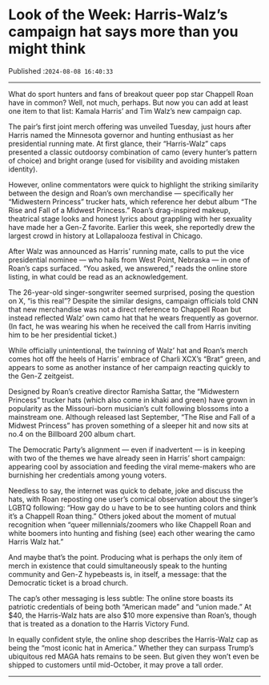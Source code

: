 # Look of the Week: Harris-Walz’s campaign hat says more than you might think

Published :`2024-08-08 16:40:33`

---

What do sport hunters and fans of breakout queer pop star Chappell Roan have in common? Well, not much, perhaps. But now you can add at least one item to that list: Kamala Harris’ and Tim Walz’s new campaign cap.

The pair’s first joint merch offering was unveiled Tuesday, just hours after Harris named the Minnesota governor and hunting enthusiast as her presidential running mate. At first glance, their “Harris-Walz” caps presented a classic outdoorsy combination of camo (every hunter’s pattern of choice) and bright orange (used for visibility and avoiding mistaken identity).

However, online commentators were quick to highlight the striking similarity between the design and Roan’s own merchandise — specifically her “Midwestern Princess” trucker hats, which reference her debut album “The Rise and Fall of a Midwest Princess.” Roan’s drag-inspired makeup, theatrical stage looks and honest lyrics about grappling with her sexuality have made her a Gen-Z favorite. Earlier this week, she reportedly drew the largest crowd in history at Lollapalooza festival in Chicago.

After Walz was announced as Harris’ running mate, calls to put the vice presidential nominee — who hails from West Point, Nebraska — in one of Roan’s caps surfaced. “You asked, we answered,” reads the online store listing, in what could be read as an acknowledgement.

The 26-year-old singer-songwriter seemed surprised, posing the question on X, “is this real”? Despite the similar designs, campaign officials told CNN that new merchandise was not a direct reference to Chappell Roan but instead reflected Walz’ own camo hat that he wears frequently as governor. (In fact, he was wearing his when he received the call from Harris inviting him to be her presidential ticket.)

While officially unintentional, the twinning of Walz’ hat and Roan’s merch comes hot off the heels of Harris’ embrace of Charli XCX’s “Brat” green, and appears to some as another instance of her campaign reacting quickly to the Gen-Z zeitgeist.

Designed by Roan’s creative director Ramisha Sattar, the “Midwestern Princess” trucker hats (which also come in khaki and green) have grown in popularity as the Missouri-born musician’s cult following blossoms into a mainstream one. Although released last September, “The Rise and Fall of a Midwest Princess” has proven something of a sleeper hit and now sits at no.4 on the Billboard 200 album chart.

The Democratic Party’s alignment — even if inadvertent — is in keeping with two of the themes we have already seen in Harris’ short campaign: appearing cool by association and feeding the viral meme-makers who are burnishing her credentials among young voters.

Needless to say, the internet was quick to debate, joke and discuss the hats, with Roan reposting one user’s comical observation about the singer’s LGBTQ following: “How gay do u have to be to see hunting colors and think it’s a Chappell Roan thing.” Others joked about the moment of mutual recognition when “queer millennials/zoomers who like Chappell Roan and white boomers into hunting and fishing (see) each other wearing the camo Harris Walz hat.”

And maybe that’s the point. Producing what is perhaps the only item of merch in existence that could simultaneously speak to the hunting community and Gen-Z hypebeasts is, in itself, a message: that the Democratic ticket is a broad church.

The cap’s other messaging is less subtle: The online store boasts its patriotic credentials of being both “American made” and “union made.” At $40, the Harris-Walz hats are also $10 more expensive than Roan’s, though that is treated as a donation to the Harris Victory Fund.

In equally confident style, the online shop describes the Harris-Walz cap as being the “most iconic hat in America.” Whether they can surpass Trump’s ubiquitous red MAGA hats remains to be seen. But given they won’t even be shipped to customers until mid-October, it may prove a tall order.

---

